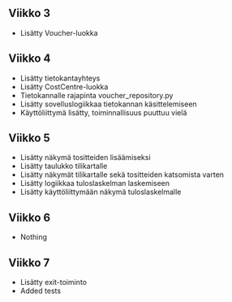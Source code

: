 ## Viikko 3

- Lisätty Voucher-luokka

## Viikko 4

- Lisätty tietokantayhteys
- Lisätty CostCentre-luokka
- Tietokannalle rajapinta voucher_repository.py
- Lisätty sovelluslogiikkaa tietokannan käsittelemiseen
- Käyttöliittymä lisätty, toiminnallisuus puuttuu vielä

## Viikko 5

- Lisätty näkymä tositteiden lisäämiseksi
- Lisätty taulukko tilikartalle
- Lisätty näkymät tilikartalle sekä tositteiden katsomista varten
- Lisätty logiikkaa tuloslaskelman laskemiseen
- Lisätty käyttöliittymään näkymä tuloslaskelmalle

## Viikko 6

 - Nothing

## Viikko 7

 - Lisätty exit-toiminto
 - Added tests
